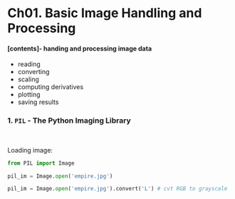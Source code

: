 # Ch01. Basic Image Handling and Processing 

#### [contents]- handing and processing image data 
* reading 
* converting 
* scaling
* computing derivatives 
* plotting 
* saving results 



### 1. ```PIL``` - The Python Imaging Library 
<br/>

Loading image:
``` python
from PIL import Image

pil_im = Image.open('empire.jpg')

pil_im = Image.open('empire.jpg').convert('L') # cvt RGB to grayscale 
```

